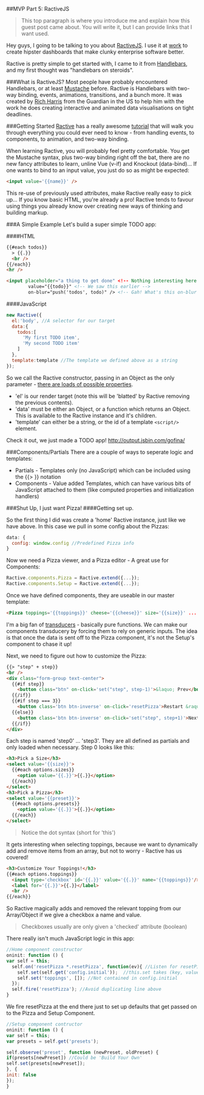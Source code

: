 ##MVP Part 5: RactiveJS

>This top paragraph is where you introduce me and explain how this guest post came about. You will write it, but I can provide links that I want used.

Hey guys, I going to be talking to you about [RactiveJS](http://www.ractivejs.org). I use it at [work](http://squaredup.com) to create hipster dashboards that make clunky enterprise software better.

Ractive is pretty simple to get started with, I came to it from [Handlebars](http://handlebarsjs.com), and my first thought was "handlebars on steroids". 

###What is RactiveJS?
Most people have probably encountered Handlebars, or at least [Mustache](http://mustache.github.io) before. Ractive is Handlebars with two-way binding, events, animations, transitions, and a bunch more. It was created by [Rich Harris](https://twitter.com/Rich_Harris) from the Guardian in the US to help him with the work he does creating interactive and animated data visualisations on tight deadlines.

###Getting Started
[Ractive](http://www.ractivejs.org/) has a really awesome [tutorial](http://learn.ractivejs.org/) that will walk you through everything you could ever need to know - from handling events, to components, to animation, and two-way binding.

When learning Ractive, you will probably feel pretty comfortable. You get the Mustache syntax, plus two-way binding right off the bat, there are no new fancy attributes to learn, unline Vue (v-if) and Knockout (data-bind)... If one wants to bind to an input value, you just do so as might be expected:
```html
<input value='{{name}}' />
```

This re-use of previously used attributes, make Ractive really easy to pick up... If you know basic HTML, you're already a pro! Ractive tends to favour using things you already know over creating new ways of thinking and building markup.


###A Simple Example
Let's build a super simple TODO app:

####HTML
```html
{{#each todos}}
  > {{.}}
  <br />
{{/each}}
<hr />

<input placeholder="a thing to get done" <!-- Nothing interesting here -->
        value="{{todo}}" <!-- We saw this earlier -->
        on-blur="push('todos', todo)" /> <!-- Gah! What's this on-blur thing? What's push? -->
```

####JavaScript
```javascript
new Ractive({
  el:'body', //A selector for our target
  data:{
    todos:[
      'My first TODO item',
      'My second TODO item'
    ]
  },
  template:template //The template we defined above as a string
});
```
So we call the Ractive constructor, passing in an Object as the only parameter - [there are loads of possible properties](http://docs.ractivejs.org/latest/new-ractive).

- 'el' is our render target (note this will be 'blatted' by Ractive removing the previous contents).
- 'data' must be either an Object, or a function which returns an Object. This is available to the Ractive instance and it's children.
- 'template' can either be a string, or the id of a template ```<script/>``` element.

Check it out, we just made a TODO app!
http://output.jsbin.com/gofina/

###Components/Partials
There are a couple of ways to seperate logic and templates:
- Partials - Templates only (no JavaScript) which can be included using the {{> }} notation
- Components - Value added Templates, which can have various bits of JavaScript attached to them (like computed properties and initialization handlers)



###Shut Up, I just want Pizza!
####Getting set up.

So the first thing I did was create a 'home' Ractive instance, just like we have above.
In this case we pull in some config about the Pizzas:
```javascript
data: {
  config: window.config //Predefined Pizza info
}
```

Now we need a Pizza viewer, and a Pizza editor - A great use for Components:
```javascript
Ractive.components.Pizza = Ractive.extend({...});
Ractive.components.Setup = Ractive.extend({...});
```
Once we have defined components, they are useable in our master template:
```html
<Pizza toppings='{{toppings}}' cheese='{{cheese}}' size='{{size}}' ... />
```
I'm a big fan of [transducers](https://www.youtube.com/watch?v=6mTbuzafcII) - basically pure functions. We can make our components transducery by forcing them to rely on generic inputs.
The idea is that once the data is sent off to the Pizza component, it's not the Setup's component to chase it up!

Next, we need to figure out how to customize the Pizza:
```html
{{> "step" + step}}
<br />
<div class="form-group text-center">
  {{#if step}}
    <button class="btn" on-click='set("step", step-1)'>&laquo; Prev</button>
  {{/if}}
  {{#if step === 3}}
    <button class='btn btn-inverse' on-click='resetPizza'>Restart &raquo;</button>
  {{else}}
    <button class='btn btn-inverse' on-click='set("step", step+1)'>Next &raquo;</button>
  {{/if}}
</div>
```

Each step is named 'step0' ... 'step3'. They are all defined as partials and only loaded when necessary.
Step 0 looks like this:
```html
<h3>Pick a Size</h3>
<select value='{{size}}'>
  {{#each options.sizes}}
    <option value='{{.}}'>{{.}}</option>
  {{/each}}
</select>
<h3>Pick a Pizza</h3>
<select value='{{preset}}'>
  {{#each options.presets}}
    <option value='{{.}}'>{{.}}</option>
  {{/each}}
</select>
```

> Notice the dot syntax (short for 'this')

It gets interesting when selecting toppings, because we want to dynamically add and remove items from an array, but not to worry - Ractive has us covered!
```html
<h3>Customize Your Toppings!</h3>
{{#each options.toppings}}
  <input type='checkbox' id='{{.}}' value='{{.}}' name='{{toppings}}'/>
  <label for='{{.}}'>{{.}}</label>
  <br />
{{/each}}
```
So Ractive magically adds and removed the relevant topping from our Array/Object if we give a checkbox a name and value.
> Checkboxes usually are only given a 'checked' attribute (boolean)

There really isn't much JavaScript logic in this app:
```javascript
//Home component constructor
oninit: function () {
var self = this;
  self.on('resetPizza *.resetPizza', function(ev){ //Listen for resetPizza event from current or children components
    self.set(self.get('config.initial'));  //this.set takes (key, value) or an Object of {key:value}
    self.set('toppings', []); //Not contained in config.initial
  });
  self.fire('resetPizza'); //Avoid duplicating line above
}
```
We fire resetPizza at the end there just to set up defaults that get passed on to the Pizza and Setup Component.

```javascript
//Setup component contructor
oninit: function () {
var self = this;
var presets = self.get('presets');

self.observe('preset', function (newPreset, oldPreset) {
if(presets[newPreset]) //Could be 'Build Your Own'
self.set(presets[newPreset]);
}, {
init: false
});
}
```